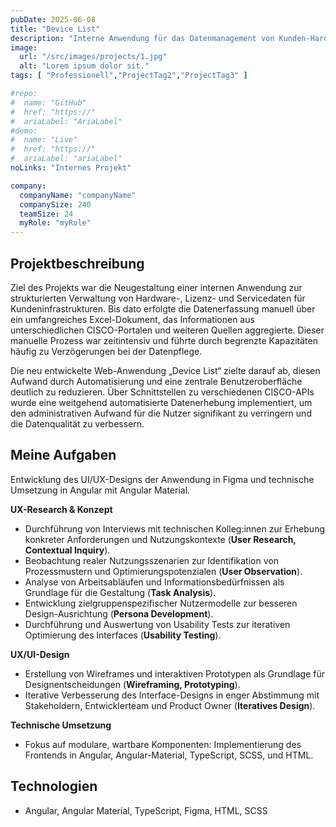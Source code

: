 ```yaml
---
pubDate: 2025-06-08
title: "Device List"
description: "Interne Anwendung für das Datenmanagement von Kunden-Hardware und -Software"
image:
  url: "/src/images/projects/1.jpg"
  alt: "Lorem ipsum dolor sit."
tags: [ "Professionell","ProjectTag2","ProjectTag3" ]

#repo:
#  name: "GitHub"
#  href: "https://"
#  ariaLabel: "AriaLabel"
#demo:
#  name: "Live"
#  href: "https://"
#  ariaLabel: "ariaLabel"
noLinks: "Internes Projekt"

company:
  companyName: "companyName"
  companySize: 240
  teamSize: 24
  myRole: "myRole"
---
```


## Projektbeschreibung

Ziel des Projekts war die Neugestaltung einer internen Anwendung zur strukturierten Verwaltung von Hardware-, Lizenz-
und Servicedaten für Kundeninfrastrukturen. Bis dato erfolgte die Datenerfassung manuell über ein umfangreiches
Excel-Dokument, das Informationen aus unterschiedlichen CISCO-Portalen und weiteren Quellen aggregierte. Dieser manuelle
Prozess war zeitintensiv und führte durch begrenzte Kapazitäten häufig zu Verzögerungen bei der Datenpflege.

Die neu entwickelte Web-Anwendung „Device List“ zielte darauf ab, diesen Aufwand durch Automatisierung und eine zentrale
Benutzeroberfläche deutlich zu reduzieren. Über Schnittstellen zu verschiedenen CISCO-APIs wurde eine weitgehend
automatisierte Datenerhebung implementiert, um den administrativen Aufwand für die Nutzer signifikant zu verringern und
die Datenqualität zu verbessern.

## Meine Aufgaben

Entwicklung des UI/UX-Designs der Anwendung in Figma und technische Umsetzung in Angular mit Angular Material.

**UX-Research & Konzept**

- Durchführung von Interviews mit technischen Kolleg:innen zur Erhebung konkreter Anforderungen und Nutzungskontexte 
  (**User Research, Contextual Inquiry**).
- Beobachtung realer Nutzungsszenarien zur Identifikation von Prozessmustern und Optimierungspotenzialen (**User
  Observation**).
- Analyse von Arbeitsabläufen und Informationsbedürfnissen als Grundlage für die Gestaltung (**Task Analysis**).
- Entwicklung zielgruppenspezifischer Nutzermodelle zur besseren Design-Ausrichtung (**Persona Development**).
- Durchführung und Auswertung von Usability Tests zur iterativen Optimierung des Interfaces (**Usability Testing**).

**UX/UI-Design**

- Erstellung von Wireframes und interaktiven Prototypen als Grundlage für Designentscheidungen (**Wireframing,
  Prototyping**).
- Iterative Verbesserung des Interface-Designs in enger Abstimmung mit Stakeholdern, Entwicklerteam und Product Owner 
  (**Iteratives Design**).

**Technische Umsetzung**

- Fokus auf modulare, wartbare Komponenten: Implementierung des Frontends in Angular, Angular-Material, TypeScript,
  SCSS, und HTML.

## Technologien

- Angular, Angular Material, TypeScript, Figma, HTML, SCSS